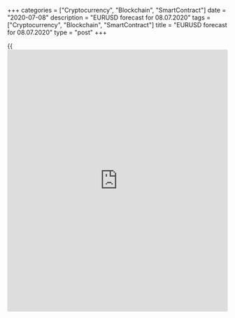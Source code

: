 +++
categories = ["Cryptocurrency", "Blockchain", "SmartContract"]
date = "2020-07-08"
description = "EURUSD forecast for 08.07.2020"
tags = ["Cryptocurrency", "Blockchain", "SmartContract"]
title = "EURUSD forecast for 08.07.2020"
type = "post"
+++

{{<iframe id="large-banner" src="https://www.bounty.group/#slide=27.0" width="100%" height="600" scrolling="no" style="border: 0px solid rgb(216, 221, 230); border-radius: 3px;">}}

July 8, 2020

July 8, 2020

Dollar uses old tiesDmitri Demidenko

## Fundamental US dollar forecast for today

### The correlation between USD and the S&P 500 has recovered and is at
the highest level since 2016

When the market is in a game of tug-of-war, there could hardly be such
strong moves as there were in the second quarter. Good [news](https://www.letsplayfx.com/blog/forex-news-website/) from Europe
alternates with the gloomy forecast for the US economic recovery, which
weighs on the US stock indexes and supports the greenback as a safe
haven. As a result, the [EUR/USD][1] pair is consolidating in the range
of 1.11-1.14, and the Fed should be extremely careful not to scare off
[investor](https://www.fintechee.com/tutorial-for-forex-trading/investor-mode/)s.

The speech of Federal Reserve Vice Chairman Richard Clarida, instead of
calming financial markets, resulted in a turmoil. He says the US central
bank has not run out of monetary tools. The Fed could again take the
measures that proved to be efficient in the past and expand the balance
sheet. Such a tone suggests that the US economic state is getting worse,
and the Fed expects a W-shaped recovery of the US GDP. As a result, the
[S&P 500][2] has closed in the red zone, especially since the
epidemiological situation in the USA is still difficult. Over the fifth
day of seven, there are more than 50,000 new coronavirus cases in the
U.S., and the death rate is again up to the highest levels since early
June. People are getting more concerned about the COVID-19 pandemic, and
it is a negative factor for the US stock indexes.

### Dynamics of S&P 500 and Google searches for COVID-19

![LiteForex: EURUSD forecast for 08.07.2020][3]

 _Source: Nordea Markets_

In May, the number of layoffs in the US (1.8 million) was down to the
pre-crisis levels. However, the situation, when even strong reports on
the US retail sales, PMI, and jobs market is seen as a reason to worry
about the growth of new coronavirus cases, presages nothing positive.
The White House still tries to be optimistic, actively promoting its
$660 billion small-business relief program that saved 51 million jobs.
What else could the US administration do when Donald Trump’s approval
rating is down? According to the Financial Times poll, the proportion of
Americans who expect that the coronavirus pandemic in the US will worsen
next month has increased from 35% to 49%. Only 39% of respondents
believe the US economy will rebound this year, compared to 42% in June.

### Forecasts for the epidemiological situation in the USA

![LiteForex: EURUSD forecast for 08.07.2020][4]

 _Source: Financial Times._

The opinion of the population is similar to the OECD forecasts, seeing
the US unemployment rate at 11.3% and 8.5% in 2020-2021. If the economy
is locked down again, unemployment will be up to 12.9% and 11.5%. I
should note that not only the US economic outlook is gloomy, but the
EU’s as well. The European Commission has lowered its forecasts for the
euro-area GDP from -7.4% to -8.3% this year and from + 6.1% to + 5.8%
next year. Nonetheless, the COVID-19 in Europe is better than in the
USA, and the Eurozone periphery government bond yields returned to the
pre-crisis levels.

Therefore, my forecasts have been accurate. The euro has quickly
recovered its correlation with the [S&P 500][5], and the [EUR/USD][1] is
consolidating [in the range of 1.11-1.14][6]. The euro might continue
its rally, but it should be supported by the US stock indexes. The next
support level is close to 1.124, and the resistance is in the zone of
1.129-1.13.

* * *

P.S. Did you like my article? Share it in social networks: it will be
the best “thank you" :)

Ask me questions and comment below. I’ll be glad to answer your
questions and give necessary explanations.

 **Useful links:**

  * I recommend trying to trade with a reliable broker [here][7]. The system allows you to trade by yourself or copy successful traders from all across the globe.
  * Use my promo-code BLOG for getting deposit bonus 50% on LiteForex platform. Just enter this code in the appropriate field while [depositing][8] your trading account.
  * Telegram channel with high-quality analytics, Forex reviews, training articles, and other useful things for traders <t.me/liteforex>



## Price chart of EURUSD in real time mode

![Dollar uses old ties][9]

The content of this article reflects the author’s opinion and does not
necessarily reflect the official position of LiteForex. The material
published on this page is provided for informational purposes only and
should not be considered as the provision of investment advice for the
purposes of Directive 2004/39/EC.

Rate this article:

{{value}}

( {{count}} {{title}} )

   1. my.liteforex.com/trading/chart?symbol=EURUSD
   2. my.liteforex.com/trading/chart?symbol=SPX
   3. cdn.liteforex.com/cache/uploads/blog_post/eurusd/google-spx-08-07-20.jpg?w=30&s=77d24cde6e6a5d655961d6d420691cbf
   4. cdn.liteforex.com/cache/uploads/blog_post/eurusd/covid-forecast-08-07-20.jpg?w=30&s=3a7a7c5a002d32fd6771f26d012cb78d
   5. my.liteforex.com/trading/chart?symbol=SPX&returnUrl=true
   6. www.liteforex.com/blog/analysts-opinions/forex-in-july-vikings-are-on-the-warpath/
   7. my.liteforex.com/?category=analysts-opinions&slug=dollar-uses-old-ties&openPopup=%2Fregistration%2Fpopup&utm_source=blog&utm_medium=article&utm_campaign=bonus
   8. my.liteforex.com/deposit/?category=analysts-opinions&slug=dollar-uses-old-ties&promo_code=BLOG&utm_source=blog&utm_medium=article&utm_campaign=bonus
   9. cdn.liteforex.com/cache/uploads/blog_post/eurusd/liteforex-blog-eurusd-08-07-20.jpg?q=75&w=1000&s=7732a2855841c62762364e04681d0b9c
